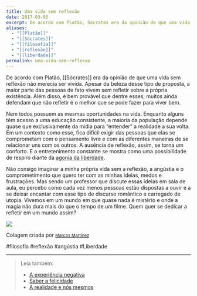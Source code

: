 ```yaml
---
title: Uma vida sem reflexão
date: 2017-03-05
excerpt: De acordo com Platão, Sócrates era da opinião de que uma vida sem reflexão não merecia ser vivida.
aliases:
  - "[[Platão]]"
  - "[[Sócrates]]"
  - "[[filosofia]]"
  - "[[reflexão]]"
  - "[[liberdade]]"
permalink: uma-vida-sem-reflexao
---
```

De acordo com Platão, [[Sócrates]] era da opinião de que uma vida sem reflexão não merecia ser vivida. Apesar da beleza desse tipo de proposta, a maior parte das pessoas de fato vivem sem refletir sobre a própria existência. Além disso, é bem provável que dentre esses, muitos ainda defendam que não refletir é o melhor que se pode fazer para viver bem.

Nem todos possuem as mesmas oportunidades na vida. Enquanto alguns têm acesso a uma educação consistente, a maioria da população depende quase que exclusivamente da mídia para “entender” a realidade a sua volta. Em um contexto como esse, fica difícil exigir das pessoas que elas se comprometam com o pensamento livre e com as diferentes maneiras de se relacionar uns com os outros. A ausência de reflexão, assim, se torna um conforto. E o entretenimento constante se mostra como uma possibilidade de respiro diante da [agonia da liberdade](https://arcano5.com.br/como-suportar-a-liberdade-c0d8bcca74d6#.pfadcj2m4).

Não consigo imaginar a minha própria vida sem a reflexão, a angústia e o comprometimento que quero ter com as minhas ideias, medos e frustrações. Mas sendo um professor que discute essas ideias em sala de aula, eu percebo como cada vez menos pessoas estão dispostas a ouvir e a se deixar encantar com esse tipo de discurso romântico e carregado de utopia. Vivemos em um mundo em que quase nada é mistério e onde a magia não dura mais do que o tempo de um filme. Quem quer se dedicar a refletir em um mundo assim?

![](https://cdn-images-1.medium.com/max/800/1*TJdkQhFBbMopky-C9RdghQ.jpeg)

Colagem criada por <small><a href="http://marcosmtez.com/">Marcos Martínez</a></small>

#filosofia #reflexão #angústia #Liberdade 

---



> Leia também:
> - <a href="/a-experiencia-negativa">A experiência negativa</a>
> - <a href="/saber-a-felicidade">Saber a felicidade</a>
> - <a href="/a-realidade-e-nos-mesmos">A realidade e nós mesmos</a>
